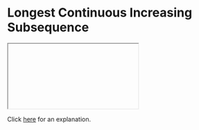 # Longest Continuous Increasing Subsequence 

<iframe></iframe>

Click [here](Explanation.md) for an explanation.

